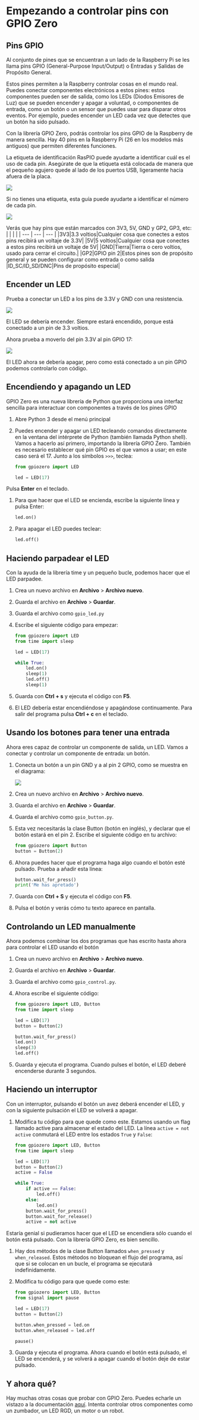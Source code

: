 # Empezando a controlar pins con GPIO Zero

## Pins GPIO 

Al conjunto de pines que se encuentran a un lado de la Raspberry Pi se les llama pins GPIO (General-Purpose Input/Output) o Entradas y Salidas de Propósito General.

Estos pines permiten a la Raspberry controlar cosas en el mundo real. Puedes conectar componentes electrónicos a estos pines: estos componentes pueden ser de salida, como los LEDs (Diodos Emisores de Luz) que se pueden encender y apagar a voluntad, o componentes de entrada, como un botón o un sensor que puedes usar para disparar otros eventos. Por ejemplo, puedes encender un LED cada vez que detectes que un botón ha sido pulsado. 

Con la librería GPIO Zero, podrás controlar los pins GPIO de la Raspberry de manera sencilla. Hay 40 pins en la Raspberry Pi (26 en los modelos más antiguos) que permiten diferentes funciones.

La etiqueta de identificación RasPIO puede ayudarte a identificar cuál es el uso de cada pin. Asegúrate de que la etiqueta está colocada de manera que el pequeño agujero quede al lado de los puertos USB, ligeramente hacia afuera de la placa.

![](images/raspio-ports.jpg)

Si no tienes una etiqueta, esta guía puede ayudarte a identificar el número de cada pin.

![](images/pinout.png)

Verás que hay pins que están marcados con 3V3, 5V, GND y GP2, GP3, etc:
|     |     |     |
| --- | --- | --- |
|3V3|3.3 voltios|Cualquier cosa que conectes a estos pins recibirá un voltaje de 3.3V|
|5V|5 voltios|Cualquier cosa que conectes a estos pins recibirá un voltaje de 5V|
|GND|Tierra|Tierra o cero voltios, usado para cerrar el circuito.|
|GP2|GPIO pin 2|Estos pines son de propósito general y se pueden configurar como entrada o como salida
|ID_SC/ID_SD/DNC|Pins de propósito especial|

## Encender un LED
Prueba a conectar un LED a los pins de 3.3V y GND con una resistencia.

![](images/led-3v3.png)

El LED se debería encender. Siempre estará encendido, porque está conectado a un pin de 3.3 voltios.

Ahora prueba a moverlo del pin 3.3V al pin GPIO 17:

![](images/led-gpio17.png)

El LED ahora se debería apagar, pero como está conectado a un pin GPIO podemos controlarlo con código.

## Encendiendo y apagando un LED

GPIO Zero es una nueva librería de Python que proporciona una interfaz sencilla para interactuar con componentes a través de los pines GPIO
1. Abre Python 3 desde el menú principal

1. Puedes encender y apagar un LED tecleando comandos directamente en la ventana del intérprete de Python (también llamada Python shell). Vamos a hacerlo así primero, importando la librería GPIO Zero. También es necesario establecer qué pin GPIO es el que vamos a usar; en este caso será el 17.  Junto a los símbolos `>>>`, teclea:

	``` python
	from gpiozero import LED
	
	led = LED(17)
	```
Pulsa **Enter** en el teclado.

1. Para que hacer que el LED se encienda, escribe la siguiente línea y pulsa Enter:

	``` python
	led.on()
	```

1. Para apagar el LED puedes teclear:

	``` python
	led.off()
	```
	
## Haciendo parpadear el LED

Con la ayuda de la librería time y un pequeño bucle, podemos hacer que el LED parpadee.

1. Crea un nuevo archivo en **Archivo** > **Archivo nuevo**.
1. Guarda el archivo en **Archivo** > **Guardar**.
1. Guarda el archivo como `gpio_led.py`
1. Escribe el siguiente código para empezar:

	``` python
	from gpiozero import LED
	from time import sleep

	led = LED(17)

	while True:
		led.on()
		sleep(1)
		led.off()
		sleep(1)

	```
14. Guarda con **Ctrl + s** y ejecuta el código con **F5**.
15. El LED debería estar encendiéndose y apagándose continuamente. Para salir del programa pulsa **Ctrl + c** en el teclado.

## Usando los botones para tener una entrada
Ahora eres capaz de controlar un componente de salida, un LED. Vamos a conectar y controlar un componente de entrada: un botón.

1. Conecta un botón a un pin GND y a al pin 2 GPIO, como se muestra en el diagrama:

    ![](images/button.png)
	
1. Crea un nuevo archivo en **Archivo** > **Archivo nuevo**.
1. Guarda el archivo en **Archivo** > **Guardar**.
1. Guarda el archivo como `gpio_button.py`.

1. Esta vez necesitarás la clase Button (botón en inglés), y declarar que el botón estará en el pin 2. Escribe el siguiente código en tu archivo: 

	``` python
	from gpiozero import Button
	button = Button(2)
	```

1. Ahora puedes hacer que el programa haga algo cuando el botón esté pulsado. Prueba a añadir esta línea:

	``` python
	button.wait_for_press()
	print('Me has apretado')
	```

1. Guarda con **Ctrl + S** y ejecuta el código con **F5**.
1. Pulsa el botón y verás cómo tu texto aparece en pantalla.
 
## Controlando un LED manualmente

Ahora podemos combinar los dos programas que has escrito hasta ahora para controlar el LED usando el botón

1. Crea un nuevo archivo en **Archivo** > **Archivo nuevo**.
2. Guarda el archivo en **Archivo** > **Guardar**.
3. Guarda el archivo como `gpio_control.py`.
4. Ahora escribe el siguiente código:

	``` python
	from gpiozero import LED, Button
	from time import sleep

	led = LED(17)
	button = Button(2)

	button.wait_for_press()
	led.on()
	sleep(3)
	led.off()
	```

1. Guarda y ejecuta el programa. Cuando pulses el botón, el LED deberé encenderse durante 3 segundos.

## Haciendo un interruptor
Con un interruptor, pulsando el botón un avez deberá encender el LED, y con la siguiente pulsación el LED se volverá a apagar.

1. Modifica tu código para que quede como este. Estamos usando un flag llamado active para almacenar el estado del LED. La línea `active = not active` conmutará el LED entre los estados `True` y `False`:

	``` python
	from gpiozero import LED, Button
	from time import sleep

	led = LED(17)
	button = Button(2)
	active = False

	while True:
		if active == False:
			led.off()
		else:
			led.on()
		button.wait_for_press()
		button.wait_for_release()
		active = not active
	```

Estaría genial si pudieramos hacer que el LED se encendiera sólo cuando el botón está pulsado. Con la librería GPIO Zero, es bien sencillo.

1. Hay dos métodos de la clase Button llamados `when_pressed` y `when_released`. Estos métodos no bloquean el flujo del programa, así que si se colocan en un bucle, el programa se ejecutará indefinidamente. 

1. Modifica tu código para que quede como este:

	``` python
	from gpiozero import LED, Button
	from signal import pause

	led = LED(17)
	button = Button(2)

	button.when_pressed = led.on
	button.when_released = led.off

	pause()

	```
1. Guarda y ejecuta el programa. Ahora cuando el botón está pulsado, el LED se encenderá, y se volverá a apagar cuando el botón deje de estar pulsado. 

## Y ahora qué?

Hay muchas otras cosas que probar con GPIO Zero. Puedes echarle un vistazo a la documentación [aquí](https://gpiozero.readthedocs.org/).
Intenta controlar otros componentes como un zumbador, un LED RGD, un motor o un robot.
